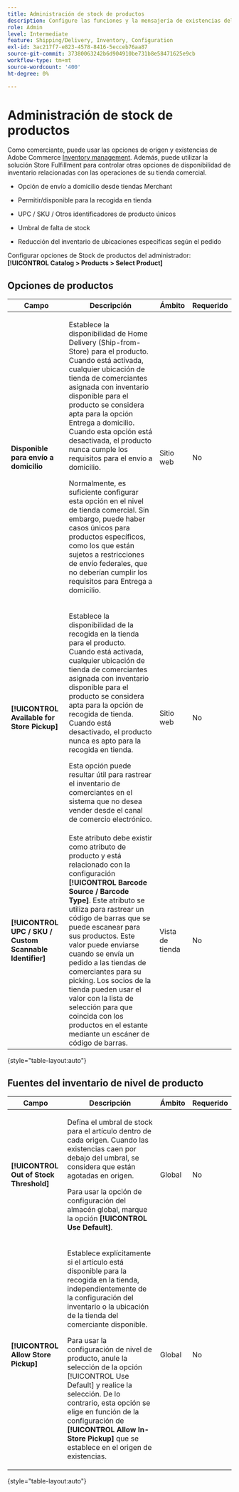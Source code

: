 ```yaml
---
title: Administración de stock de productos
description: Configure las funciones y la mensajería de existencias del comerciante disponibles para los clientes.
role: Admin
level: Intermediate
feature: Shipping/Delivery, Inventory, Configuration
exl-id: 3ac217f7-e823-4578-8416-5ecceb76aa87
source-git-commit: 37380063242b6d904910be731b8e58471625e9cb
workflow-type: tm+mt
source-wordcount: '400'
ht-degree: 0%

---
```


# Administración de stock de productos

Como comerciante, puede usar las opciones de origen y existencias de Adobe Commerce [Inventory management](https://experienceleague.adobe.com/en/docs/commerce-admin/inventory/introduction). Además, puede utilizar la solución Store Fulfillment para controlar otras opciones de disponibilidad de inventario relacionadas con las operaciones de su tienda comercial.

- Opción de envío a domicilio desde tiendas Merchant

- Permitir/disponible para la recogida en tienda

- UPC / SKU / Otros identificadores de producto únicos

- Umbral de falta de stock

- Reducción del inventario de ubicaciones específicas según el pedido

Configurar opciones de Stock de productos del administrador: **[!UICONTROL Catalog > Products > Select Product]**

## **Opciones de productos**

| **Campo** | **Descripción** | **Ámbito** | **Requerido** |
|----------------------------------------------------------|-----------------------------------------------------------------------------------------------------------------------------------------------------------------------------------------------------------------------------------------------------------------------------------------------------------------------------------------------------------------------------------------------------------------------------------------------------------------------------------------------------------------------------------------------------------|------------|--------------|
| **Disponible para envío a domicilio** | <p>Establece la disponibilidad de Home Delivery (Ship-from-Store) para el producto. Cuando está activada, cualquier ubicación de tienda de comerciantes asignada con inventario disponible para el producto se considera apta para la opción Entrega a domicilio. Cuando esta opción está desactivada, el producto nunca cumple los requisitos para el envío a domicilio.</p>Normalmente, es suficiente configurar esta opción en el nivel de tienda comercial. Sin embargo, puede haber casos únicos para productos específicos, como los que están sujetos a restricciones de envío federales, que no deberían cumplir los requisitos para Entrega a domicilio.</p> | Sitio web | No |
| **[!UICONTROL Available for Store Pickup]** | <p>Establece la disponibilidad de la recogida en la tienda para el producto. Cuando está activada, cualquier ubicación de tienda de comerciantes asignada con inventario disponible para el producto se considera apta para la opción de recogida de tienda. Cuando está desactivado, el producto nunca es apto para la recogida en tienda.</p><p>Esta opción puede resultar útil para rastrear el inventario de comerciantes en el sistema que no desea vender desde el canal de comercio electrónico.</p> | Sitio web | No |
| **[!UICONTROL UPC / SKU / Custom Scannable Identifier]** | Este atributo debe existir como atributo de producto y está relacionado con la configuración **[!UICONTROL Barcode Source / Barcode Type]**. Este atributo se utiliza para rastrear un código de barras que se puede escanear para sus productos. Este valor puede enviarse cuando se envía un pedido a las tiendas de comerciantes para su picking. Los socios de la tienda pueden usar el valor con la lista de selección para que coincida con los productos en el estante mediante un escáner de código de barras. | Vista de tienda | No |

{style="table-layout:auto"}

## Fuentes del inventario de nivel de producto

| **Campo** | **Descripción** | **Ámbito** | **Requerido** |
|-----------------------------------------|---------------------------------------------------------------------------------------------------------------------------------------------------------------------------------------------------------------------------------------------------------------------------------------------------------------------------------------------------------------------------------------------------------|-----------|--------------|
| **[!UICONTROL Out of Stock Threshold]** | <p>Defina el umbral de stock para el artículo dentro de cada origen. Cuando las existencias caen por debajo del umbral, se considera que están agotadas en origen.</p><p>Para usar la opción de configuración del almacén global, marque la opción **[!UICONTROL Use Default]**.</p> | Global | No |
| **[!UICONTROL Allow Store Pickup]** | <p>Establece explícitamente si el artículo está disponible para la recogida en la tienda, independientemente de la configuración del inventario o la ubicación de la tienda del comerciante disponible.</p><p>Para usar la configuración de nivel de producto, anule la selección de la opción [!UICONTROL Use Default] y realice la selección. De lo contrario, esta opción se elige en función de la configuración de **[!UICONTROL Allow In-Store Pickup]** que se establece en el origen de existencias.</p> | Global | No |

{style="table-layout:auto"}


